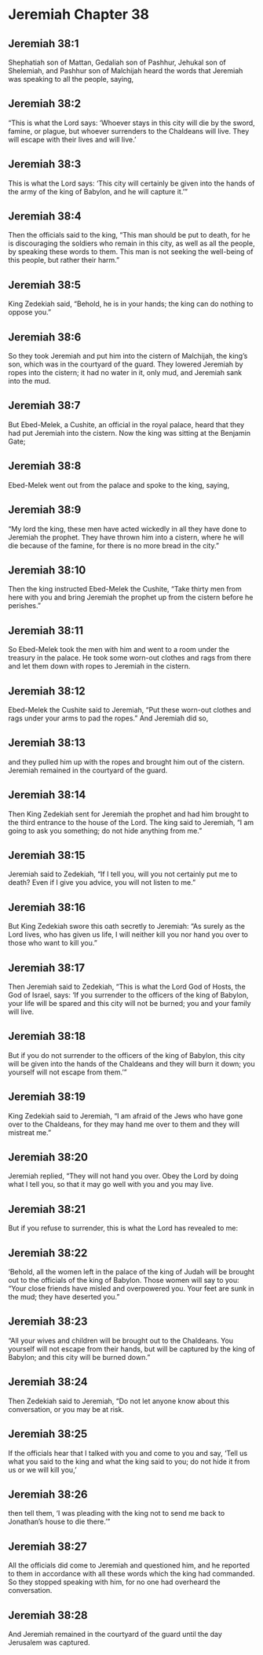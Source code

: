 # Jeremiah Chapter 38

## Jeremiah 38:1
Shephatiah son of Mattan, Gedaliah son of Pashhur, Jehukal son of Shelemiah, and Pashhur son of Malchijah heard the words that Jeremiah was speaking to all the people, saying,

## Jeremiah 38:2
“This is what the Lord says: ‘Whoever stays in this city will die by the sword, famine, or plague, but whoever surrenders to the Chaldeans will live. They will escape with their lives and will live.’

## Jeremiah 38:3
This is what the Lord says: ‘This city will certainly be given into the hands of the army of the king of Babylon, and he will capture it.’”

## Jeremiah 38:4
Then the officials said to the king, “This man should be put to death, for he is discouraging the soldiers who remain in this city, as well as all the people, by speaking these words to them. This man is not seeking the well-being of this people, but rather their harm.”

## Jeremiah 38:5
King Zedekiah said, “Behold, he is in your hands; the king can do nothing to oppose you.”

## Jeremiah 38:6
So they took Jeremiah and put him into the cistern of Malchijah, the king’s son, which was in the courtyard of the guard. They lowered Jeremiah by ropes into the cistern; it had no water in it, only mud, and Jeremiah sank into the mud.

## Jeremiah 38:7
But Ebed-Melek, a Cushite, an official in the royal palace, heard that they had put Jeremiah into the cistern. Now the king was sitting at the Benjamin Gate;

## Jeremiah 38:8
Ebed-Melek went out from the palace and spoke to the king, saying,

## Jeremiah 38:9
“My lord the king, these men have acted wickedly in all they have done to Jeremiah the prophet. They have thrown him into a cistern, where he will die because of the famine, for there is no more bread in the city.”

## Jeremiah 38:10
Then the king instructed Ebed-Melek the Cushite, “Take thirty men from here with you and bring Jeremiah the prophet up from the cistern before he perishes.”

## Jeremiah 38:11
So Ebed-Melek took the men with him and went to a room under the treasury in the palace. He took some worn-out clothes and rags from there and let them down with ropes to Jeremiah in the cistern.

## Jeremiah 38:12
Ebed-Melek the Cushite said to Jeremiah, “Put these worn-out clothes and rags under your arms to pad the ropes.” And Jeremiah did so,

## Jeremiah 38:13
and they pulled him up with the ropes and brought him out of the cistern. Jeremiah remained in the courtyard of the guard.

## Jeremiah 38:14
Then King Zedekiah sent for Jeremiah the prophet and had him brought to the third entrance to the house of the Lord. The king said to Jeremiah, “I am going to ask you something; do not hide anything from me.”

## Jeremiah 38:15
Jeremiah said to Zedekiah, “If I tell you, will you not certainly put me to death? Even if I give you advice, you will not listen to me.”

## Jeremiah 38:16
But King Zedekiah swore this oath secretly to Jeremiah: “As surely as the Lord lives, who has given us life, I will neither kill you nor hand you over to those who want to kill you.”

## Jeremiah 38:17
Then Jeremiah said to Zedekiah, “This is what the Lord God of Hosts, the God of Israel, says: ‘If you surrender to the officers of the king of Babylon, your life will be spared and this city will not be burned; you and your family will live.

## Jeremiah 38:18
But if you do not surrender to the officers of the king of Babylon, this city will be given into the hands of the Chaldeans and they will burn it down; you yourself will not escape from them.’”

## Jeremiah 38:19
King Zedekiah said to Jeremiah, “I am afraid of the Jews who have gone over to the Chaldeans, for they may hand me over to them and they will mistreat me.”

## Jeremiah 38:20
Jeremiah replied, “They will not hand you over. Obey the Lord by doing what I tell you, so that it may go well with you and you may live.

## Jeremiah 38:21
But if you refuse to surrender, this is what the Lord has revealed to me:

## Jeremiah 38:22
‘Behold, all the women left in the palace of the king of Judah will be brought out to the officials of the king of Babylon. Those women will say to you: “Your close friends have misled and overpowered you. Your feet are sunk in the mud; they have deserted you.”

## Jeremiah 38:23
“All your wives and children will be brought out to the Chaldeans. You yourself will not escape from their hands, but will be captured by the king of Babylon; and this city will be burned down.”

## Jeremiah 38:24
Then Zedekiah said to Jeremiah, “Do not let anyone know about this conversation, or you may be at risk.

## Jeremiah 38:25
If the officials hear that I talked with you and come to you and say, ‘Tell us what you said to the king and what the king said to you; do not hide it from us or we will kill you,’

## Jeremiah 38:26
then tell them, ‘I was pleading with the king not to send me back to Jonathan’s house to die there.’”

## Jeremiah 38:27
All the officials did come to Jeremiah and questioned him, and he reported to them in accordance with all these words which the king had commanded. So they stopped speaking with him, for no one had overheard the conversation.

## Jeremiah 38:28
And Jeremiah remained in the courtyard of the guard until the day Jerusalem was captured.
